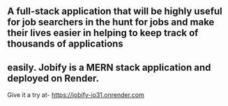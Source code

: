 ## A full-stack application that will be highly useful for job searchers in the hunt for jobs and make their lives easier in helping to keep track of thousands of applications 
## easily. Jobify is a MERN stack application and deployed on Render. 

Give it a try at- https://jobify-io31.onrender.com 
